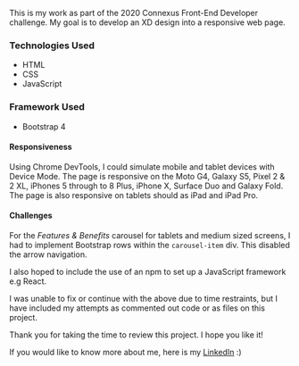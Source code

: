This is my work as part of the 2020 Connexus Front-End Developer challenge. My goal is to develop an XD design into a responsive web page. 

### Technologies Used

- HTML
- CSS
- JavaScript

### Framework Used

- Bootstrap 4 

#### Responsiveness

Using Chrome DevTools, I could simulate mobile and tablet devices with Device Mode. The page is responsive on the Moto G4, Galaxy S5, Pixel 2 & 2 XL, iPhones 5 through to 8 Plus, iPhone X, Surface Duo and Galaxy Fold. The page is also responsive on tablets should as iPad and iPad Pro. 

#### Challenges

For the *Features & Benefits* carousel for tablets and medium sized screens, I had to implement Bootstrap rows within the `carousel-item` div. This disabled the arrow navigation.

I also hoped to include the use of an npm to set up a JavaScript framework e.g React.

I was unable to fix or continue with the above due to time restraints, but I have included my attempts as commented out code or as files on this project. 


Thank you for taking the time to review this project. I hope you like it!

If you would like to know more about me, here is my [LinkedIn](https://www.linkedin.com/in/melissa-biggs-81424bb6/) :) 